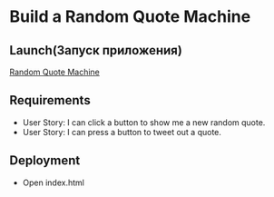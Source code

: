 # Build a Random Quote Machine

## Launch(Запуск приложения)

[Random Quote Machine](https://nik1910.github.io/fcc-challenges/frontend/random-quote-machine/)

## Requirements

* User Story: I can click a button to show me a new random quote.
* User Story: I can press a button to tweet out a quote.

## Deployment

* Open index.html



